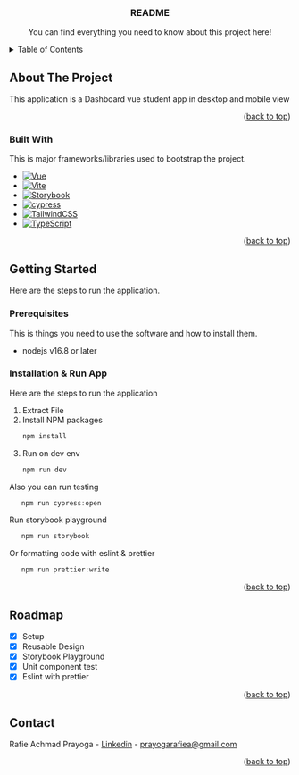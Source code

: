 <a name="readme-top"></a>

<!-- PROJECT LOGO -->
<br />
<div align="center">
  <h3 align="center">README</h3>

  <p align="center">
    You can find everything you need to know about this project here!
  </p>
</div>

<!-- TABLE OF CONTENTS -->
<details>
  <summary>Table of Contents</summary>
  <ol>
    <li>
      <a href="#about-the-project">About The Project</a>
      <ul>
        <li><a href="#built-with">Built With</a></li>
      </ul>
    </li>
    <li>
      <a href="#getting-started">Getting Started</a>
      <ul>
        <li><a href="#prerequisites">Prerequisites</a></li>
        <li><a href="#installation">Installation</a></li>
      </ul>
    </li>
    <li><a href="#roadmap">Roadmap</a></li>
    <li><a href="#contact">Contact</a></li>
  </ol>
</details>

<!-- ABOUT THE PROJECT -->

## About The Project

This application is a Dashboard vue student app in desktop and mobile view

<p align="right">(<a href="#readme-top">back to top</a>)</p>

### Built With

This is major frameworks/libraries used to bootstrap the project.

- [![Vue][Vue.js]][Vue-url]
- [![Vite][Vite.js]][Vite-url]
- [![Storybook][Storybook.js]][Storybook-url]
- [![cypress][cypress.js]][cypress-url]
- [![TailwindCSS][TailwindCSS.js]][TailwindCSS-url]
- [![TypeScript][TypeScript.js]][TypeScript-url]

<p align="right">(<a href="#readme-top">back to top</a>)</p>

<!-- GETTING STARTED -->

## Getting Started

Here are the steps to run the application.

### Prerequisites

This is things you need to use the software and how to install them.

- nodejs v16.8 or later

### Installation & Run App

Here are the steps to run the application

1. Extract File
2. Install NPM packages
   ```sh
   npm install
   ```
3. Run on dev env
   ```js
   npm run dev
   ```

Also you can run testing

```js
   npm run cypress:open
```

Run storybook playground

```js
   npm run storybook
```

Or formatting code with eslint & prettier

```js
   npm run prettier:write
```

<p align="right">(<a href="#readme-top">back to top</a>)</p>

<!-- ROADMAP -->

## Roadmap

- [x] Setup
- [x] Reusable Design
- [x] Storybook Playground
- [x] Unit component test
- [x] Eslint with prettier

<p align="right">(<a href="#readme-top">back to top</a>)</p>

<!-- CONTACT -->

## Contact

Rafie Achmad Prayoga - [Linkedin](https://www.linkedin.com/in/rafie-achmad-prayoga-8b1ba2192/) - prayogarafiea@gmail.com

<p align="right">(<a href="#readme-top">back to top</a>)</p>

[linkedin-shield]: https://img.shields.io/badge/-LinkedIn-black.svg?style=for-the-badge&logo=linkedin&colorB=555
[linkedin-url]: https://linkedin.com/in/othneildrew
[Vue.js]: https://img.shields.io/badge/Vue.js-35495E?style=for-the-badge&logo=vuedotjs&logoColor=4FC08D
[Vue-url]: https://vuejs.org/
[Vite.js]: https://img.shields.io/badge/vite-%23646CFF.svg?style=for-the-badge&logo=vite&logoColor=white
[Vite-url]: https://vitejs.dev/
[Storybook.js]: https://img.shields.io/badge/-Storybook-FF4785?style=for-the-badge&logo=storybook&logoColor=white
[Storybook-url]: https://storybook.js.org/
[cypress.js]: https://img.shields.io/badge/-cypress-%23E5E5E5?style=for-the-badge&logo=cypress&logoColor=058a5e
[cypress-url]: https://www.cypress.io/
[TailwindCSS.js]: https://img.shields.io/badge/tailwindcss-%2338B2AC.svg?style=for-the-badge&logo=tailwind-css&logoColor=white
[TailwindCSS-url]: https://tailwindcss.com/
[TypeScript.js]: https://img.shields.io/badge/typescript-%23007ACC.svg?style=for-the-badge&logo=typescript&logoColor=white
[TypeScript-url]: https://www.typescriptlang.org/
